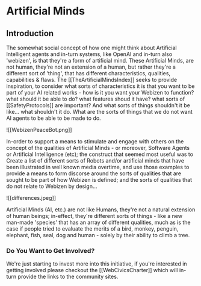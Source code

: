# Artificial Minds

## Introduction
The somewhat social concept of how one might think about Artificial Intelligent agents and in-turn systems, like OpenAI and in-turn also 'webizen', is that they're a form of artificial mind.  These Artificial Minds, are not human, they're not an extension of a human, but rather they're a different sort of 'thing', that has different characteristics, qualities, capabilities & flaws.  The [[TheArtificialMindsIndex]] seeks to provide inspiration, to consider what sorts of characteristics it is that you want to be part of your AI related works - how is it you want your Webizen to function?  what should it be able to do?  what features shoud it have? what sorts of [[SafetyProtocols]] are important?  And what sorts of things shouldn't it be like... what shouldn't it do.  What are the sorts of things that we do not want AI agents to be able to be made to do.

![[WebizenPeaceBot.png]]


In-order to support a means to stimulate and engage with others on the concept of the qualities of Artificial Minds - or moreover, Software Agents or Artificial Intelligence (etc); the construct that seemed most useful was to Create a list of different sorts of Robots and/or artificial minds that have been illustrated in well known media overtime, and use those examples to provide a means to form discorse around the sorts of qualities that are sought to be part of how Webizen is defined; and the sorts of qualities that do not relate to Webizen by design...

![[differences.jpeg]]

Artificial Minds (AI, etc.) are not like Humans, they're not a natural extension of human beings; in-effect, they're different sorts of things - like  a new man-made 'species' that has an array of different qualities, much as is the case if people tried to evaluate the merits of a bird, monkey, penguin, elephant, fish, seal, dog and human - solely by their ability to climb a tree.

### Do You Want to Get Involved?

We're just starting to invest more into this initiative, if you're interested in getting involved please checkout the [[WebCivicsCharter]] which will in-turn provide the links to the community sites.
